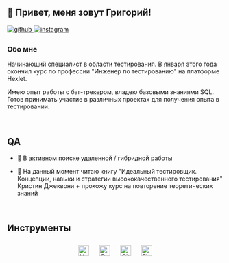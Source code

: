 ## 🦎 Привет, меня зовут Григорий!  
  

<a href="https://github.com/lguana13" target="_blank">
<img src=https://img.shields.io/badge/github-%2324292e.svg?&style=for-the-badge&logo=github&logoColor=white alt=github style="margin-bottom: 5px;" />
</a>
<a href="https://instagram.com/begrusha?igsh=MWhqZDFvdzUwODh6bg==&utm_source=qr" target="_blank">
<img src=https://img.shields.io/badge/instagram-%23000000.svg?&style=for-the-badge&logo=instagram&logoColor=white alt=instagram style="margin-bottom: 5px;" />
</a>  
  



### Обо мне  

Начинающий специалист в области тестирования. В января этого года окончил курс по профессии "Инженер по тестированию" на платформе Hexlet.

Имею опыт работы с баг-трекером, владею базовыми знаниями SQL. Готов принимать участие в различных проектах для получения опыта в тестировании.  
  

<br/>  


## QA

- 🔭 В активном поиске удаленной / гибридной работы  
  

- 🌱 На данный момент читаю книгу 
"Идеальный тестировщик. Концепции, навыки и стратегии
 высококачественного тестирования"  Кристин Джеквони + прохожу курс на повторение теоретических знаний  


</td><td valign="top" width="50%">

<br/>  


## Инструменты
<div align="center">  
<a href="https://www.mysql.com/" target="_blank"><img style="margin: 10px" src="https://profilinator.rishav.dev/skills-assets/mysql-original-wordmark.svg" alt="MySQL" height="25" /></a>  
<a href="https://www.python.org/" target="_blank"><img style="margin: 10px" src="https://profilinator.rishav.dev/skills-assets/python-original.svg" alt="Python" height="25" /></a>  
<a href="https://github.com/" target="_blank"><img style="margin: 10px" src="https://profilinator.rishav.dev/skills-assets/git-scm-icon.svg" alt="Git" height="25" /></a>  
<a href="https://www.figma.com/" target="_blank"><img style="margin: 10px" src="https://profilinator.rishav.dev/skills-assets/figma-icon.svg" alt="Figma" height="25" /></a>  
</div>  

<br/>  

  

<br/>  


<br />
